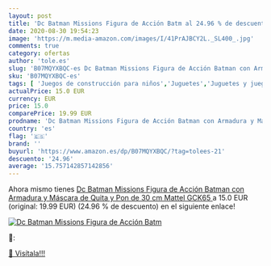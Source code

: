 ```yaml
---
layout: post
title: 'Dc Batman Missions Figura de Acción Batm al 24.96 % de descuento'
date: 2020-08-30 19:54:23
image: 'https://m.media-amazon.com/images/I/41PrAJBCY2L._SL400_.jpg'
comments: true
category: ofertas
author: 'tole.es'
slug: 'B07MQYXBQC-es Dc Batman Missions Figura de Acción Batman con Armadura y...'
sku: 'B07MQYXBQC-es'
tags: [ 'Juegos de construcción para niños','Juguetes','Juguetes y juegos','mattel', ]
actualPrice: 15.0 EUR
currency: EUR
price: 15.0
comparePrice: 19.99 EUR
prodname: 'Dc Batman Missions Figura de Acción Batman con Armadura y Máscara de Quita y Pon de 30 cm  Mattel GCK65 '
country: 'es'
flag: '🇪🇸'
brand: ''
buyurl: 'https://www.amazon.es/dp/B07MQYXBQC/?tag=tolees-21'
descuento: '24.96'
average: '15.757142857142856'
---
```


Ahora mismo tienes [Dc Batman Missions Figura de Acción Batman con Armadura y Máscara de Quita y Pon de 30 cm  Mattel GCK65 ](https://www.amazon.es/dp/B07MQYXBQC/?tag=tolees-21) a 15.0 EUR (original: 19.99 EUR) (24.96 %  de descuento) en el siguiente enlace!

[![Dc Batman Missions Figura de Acción Batm](https://m.media-amazon.com/images/I/41PrAJBCY2L._SL400_.jpg)](https://www.amazon.es/dp/B07MQYXBQC/?tag=tolees-21)

🔎:


[🛒 Visítala!!!](https://www.amazon.es/dp/B07MQYXBQC/?tag=tolees-21)
